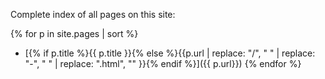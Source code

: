 
Complete index of all pages on this site:


{% for p in site.pages | sort %}
  * [{% if p.title %}{{ p.title }}{% else %}{{p.url | replace: "/", " " | replace: "-", " " | replace: ".html", "" }}{% endif %}]({{ p.url}})
{% endfor %}
